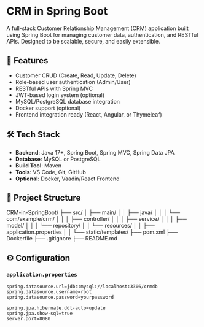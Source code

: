 # CRM in Spring Boot

A full-stack Customer Relationship Management (CRM) application built using Spring Boot for managing customer data, authentication, and RESTful APIs. Designed to be scalable, secure, and easily extensible.

## 🚀 Features

- Customer CRUD (Create, Read, Update, Delete)
- Role-based user authentication (Admin/User)
- RESTful APIs with Spring MVC
- JWT-based login system (optional)
- MySQL/PostgreSQL database integration
- Docker support (optional)
- Frontend integration ready (React, Angular, or Thymeleaf)

## 🛠 Tech Stack

- **Backend**: Java 17+, Spring Boot, Spring MVC, Spring Data JPA
- **Database**: MySQL or PostgreSQL
- **Build Tool**: Maven
- **Tools**: VS Code, Git, GitHub
- **Optional**: Docker, Vaadin/React Frontend

## 📁 Project Structure

CRM-in-SpringBoot/
├── src/
│ ├── main/
│ │ ├── java/
│ │ │ └── com/example/crm/
│ │ │ ├── controller/
│ │ │ ├── service/
│ │ │ ├── model/
│ │ │ └── repository/
│ │ └── resources/
│ │ ├── application.properties
│ │ └── static/templates/
├── pom.xml
├── Dockerfile
├── .gitignore
├── README.md


## ⚙️ Configuration

### `application.properties`

```properties
spring.datasource.url=jdbc:mysql://localhost:3306/crmdb
spring.datasource.username=root
spring.datasource.password=yourpassword

spring.jpa.hibernate.ddl-auto=update
spring.jpa.show-sql=true
server.port=8080
